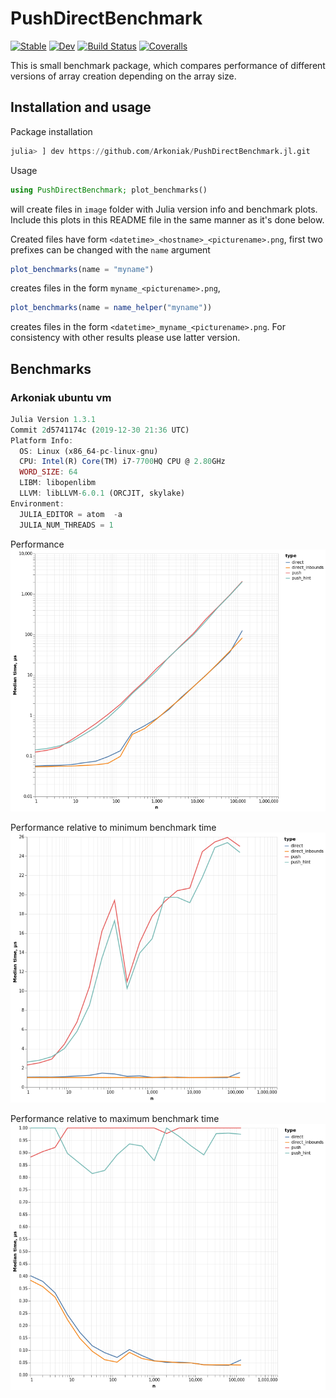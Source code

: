 # PushDirectBenchmark

[![Stable](https://img.shields.io/badge/docs-stable-blue.svg)](https://Arkoniak.github.io/PushDirectBenchmark.jl/stable)
[![Dev](https://img.shields.io/badge/docs-dev-blue.svg)](https://Arkoniak.github.io/PushDirectBenchmark.jl/dev)
[![Build Status](https://travis-ci.com/Arkoniak/PushDirectBenchmark.jl.svg?branch=master)](https://travis-ci.com/Arkoniak/PushDirectBenchmark.jl)
[![Coveralls](https://coveralls.io/repos/github/Arkoniak/PushDirectBenchmark.jl/badge.svg?branch=master)](https://coveralls.io/github/Arkoniak/PushDirectBenchmark.jl?branch=master)

This is small benchmark package, which compares performance of different versions of array creation depending on the array size.

## Installation and usage

Package installation
```julia
julia> ] dev https://github.com/Arkoniak/PushDirectBenchmark.jl.git
```
Usage
```julia
using PushDirectBenchmark; plot_benchmarks()
```
will create files in `image` folder with Julia version info and benchmark plots. Include this plots in this README file in the same manner as it's done below.

Created files have form `<datetime>_<hostname>_<picturename>.png`, first two prefixes can be changed with the `name` argument
```julia
plot_benchmarks(name = "myname")
```
creates files in the form `myname_<picturename>.png`,
```julia
plot_benchmarks(name = name_helper("myname"))
```
creates files in the form `<datetime>_myname_<picturename>.png`. For consistency with
other results please use latter version.

## Benchmarks

### Arkoniak ubuntu vm

```julia
Julia Version 1.3.1
Commit 2d5741174c (2019-12-30 21:36 UTC)
Platform Info:
  OS: Linux (x86_64-pc-linux-gnu)
  CPU: Intel(R) Core(TM) i7-7700HQ CPU @ 2.80GHz
  WORD_SIZE: 64
  LIBM: libopenlibm
  LLVM: libLLVM-6.0.1 (ORCJIT, skylake)
Environment:
  JULIA_EDITOR = atom  -a
  JULIA_NUM_THREADS = 1
```

Performance
![arkoniak_ubuntu_vm_comparison](images/20200205T134146arkoniak_ubuntu_vm_push_direct_comparison.png)

Performance relative to minimum benchmark time
![arkoniak_ubuntu_vm_comparison_rel_min](images/20200205T134146arkoniak_ubuntu_vm_push_direct_comparison_rel_min.png)

Performance relative to maximum benchmark time
![arkoniak_ubuntu_vm_comparison_rel_max](images/20200205T134146arkoniak_ubuntu_vm_push_direct_comparison_rel_max.png)
